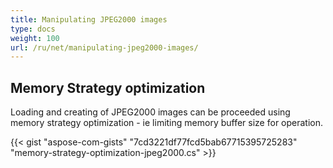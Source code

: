 ```yaml
---
title: Manipulating JPEG2000 images
type: docs
weight: 100
url: /ru/net/manipulating-jpeg2000-images/
---
```


## **Memory Strategy optimization**
Loading and creating of JPEG2000 images can be proceeded using memory strategy optimization - ie limiting memory buffer size for operation.

{{< gist "aspose-com-gists" "7cd3221df77fcd5bab67715395725283" "memory-strategy-optimization-jpeg2000.cs" >}}

